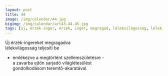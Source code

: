 ```yaml
---
layout: post
title: 44
image: /img/calendar/44.jpg
bigimg: /img/calendar/art43-44-45.jpg
tags: [új, érzék-inger, érzék, inger, megragad, lélekvilágosság, lélek, világosság, beteljesít, emlékszik, megtörtént, szellemszületés, szellem, születés, zavarbaejtő, sarjadó, világlétesülés, világ, létesülés, gondolkodás, teremtőakarat, teremtő, akarat]
---
```

Új érzék-ingereket megragadva   
lélekvilágosság teljesíti be   
- emlékezve a megtörtént szellemszületésre -   
a zavarba ejtőn sarjadó világlétesülést   
gondolkodásom teremtő-akaratával.
